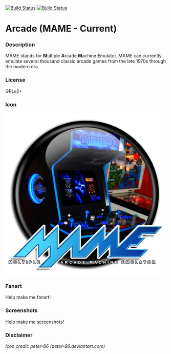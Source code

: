 [![Build Status](https://travis-ci.org/kodi-game/game.libretro.mame.svg?branch=master)](https://travis-ci.org/kodi-game/game.libretro.mame)
[![Build Status](https://ci.appveyor.com/api/projects/status/github/kodi-game/game.libretro.mame?svg=true)](https://ci.appveyor.com/project/kodi-game/game-libretro-mame)

# Arcade (MAME - Current)

### Description

MAME stands for **M**ultiple **A**rcade **M**achine **E**mulator. MAME can currently emulate several thousand classic arcade games from the late 1970s through the modern era.

### License

GPLv2+

### Icon

![Arcade (MAME - Current) icon](game.libretro.mame/resources/icon.png)

### Fanart

Help make me fanart!

### Screenshots

Help make me screenshots!

### Disclaimer

*Icon credit: peter-86 (peter-86.deviantart.com)*
